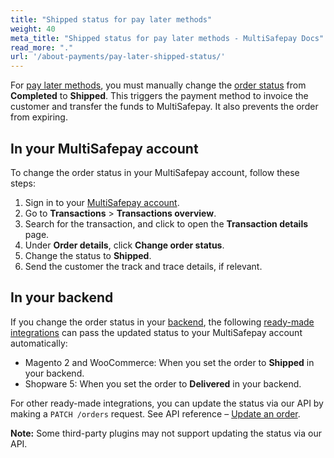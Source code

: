 ```yaml
---
title: "Shipped status for pay later methods"
weight: 40
meta_title: "Shipped status for pay later methods - MultiSafepay Docs"
read_more: "."
url: '/about-payments/pay-later-shipped-status/'
---
```


For [pay later methods](/payments/methods/pay-later/), you must manually change the [order status](/payments/multisafepay-statuses/) from **Completed** to **Shipped**. This triggers the payment method to invoice the customer and transfer the funds to MultiSafepay. It also prevents the order from expiring. 

## In your MultiSafepay account

To change the order status in your MultiSafepay account, follow these steps:

1. Sign in to your [MultiSafepay account](https://merchant.multisafepay.com).
2. Go to **Transactions** > **Transactions overview**.
3. Search for the transaction, and click to open the **Transaction details** page. 
4. Under **Order details**, click **Change order status**. 
5. Change the status to **Shipped**.
6. Send the customer the track and trace details, if relevant.

## In your backend

If you change the order status in your [backend](/getting-started/glossary/#backend), the following [ready-made integrations](/integrations/ready-made/) can pass the updated status to your MultiSafepay account automatically:

- Magento 2 and WooCommerce: When you set the order to **Shipped** in your backend.
- Shopware 5: When you set the order to **Delivered** in your backend.

For other ready-made integrations, you can update the status via our API by making a `PATCH /orders` request. See API reference – [Update an order](/api/#update-an-order).

**Note:** Some third-party plugins may not support updating the status via our API. 

